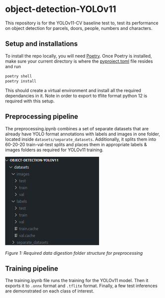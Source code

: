 # object-detection-YOLOv11

This repository is for the YOLOv11-CV baseline test to, test its performance on object detection for parcels, doors, people, numbers and characters. 

## Setup and installations 

To install the repo locally, you will need [Poetry](https://python-poetry.org/). Once Poetry is installed, make sure your current directory is where the [pyproject.toml](pyproject.toml) file resides and run 
```
poetry shell
poetry install
```
This should create a virtual environment and install all the required dependancies in it. Note in order to export to tflite format python 12 is required with this setup.

## Preprocessing pipeline 

The preprocessing.ipynb combines a set of separate datasets that are already have YOLO format annotations with labels and images in one folder, located inside `datasets/separate_datasets`. Additionally, it splits them into 60-20-20 train-val-test splits and places them in appropriate labels & images folders as required for YOLOv11 training.

![Data Folder Structure](assets/data_structure.png)

*Figure 1: Required data digestion folder structure for preprocessing*

## Training pipeline

The training.ipynb file runs the training for the YOLOv11 model. Then it exports it to `.onnx` format and `.tflite` format. Finally, a few test inferences are demonstrated on each class of interest.